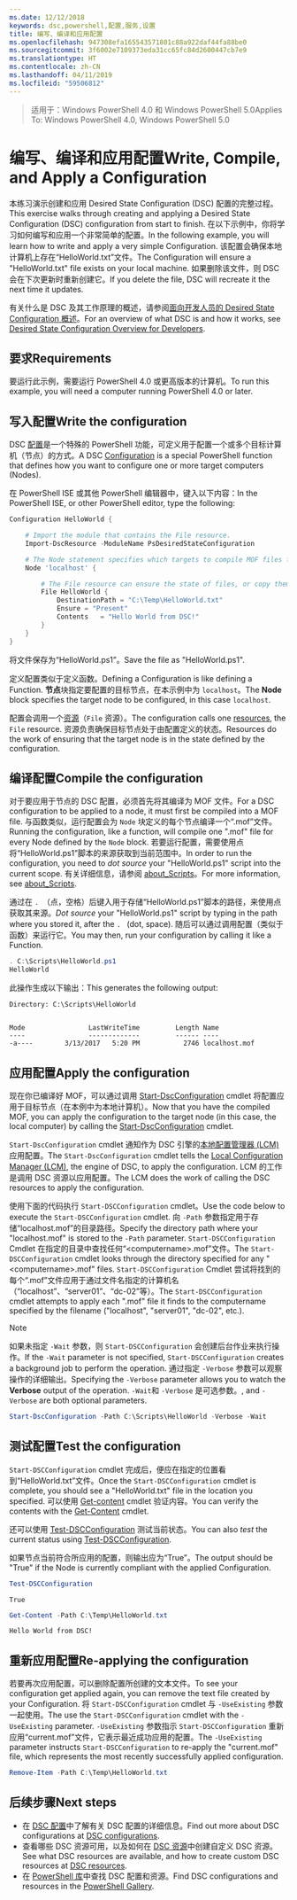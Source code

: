 ```yaml
---
ms.date: 12/12/2018
keywords: dsc,powershell,配置,服务,设置
title: 编写、编译和应用配置
ms.openlocfilehash: 947308efa165543571801c88a922daf44fa88be0
ms.sourcegitcommit: 3f6002e7109373eda31cc65fc84d2600447cb7e9
ms.translationtype: HT
ms.contentlocale: zh-CN
ms.lasthandoff: 04/11/2019
ms.locfileid: "59506812"
---
```

> <span data-ttu-id="c61c4-103">适用于：Windows PowerShell 4.0 和 Windows PowerShell 5.0</span><span class="sxs-lookup"><span data-stu-id="c61c4-103">Applies To: Windows PowerShell 4.0, Windows PowerShell 5.0</span></span>

# <a name="write-compile-and-apply-a-configuration"></a><span data-ttu-id="c61c4-104">编写、编译和应用配置</span><span class="sxs-lookup"><span data-stu-id="c61c4-104">Write, Compile, and Apply a Configuration</span></span>

<span data-ttu-id="c61c4-105">本练习演示创建和应用 Desired State Configuration (DSC) 配置的完整过程。</span><span class="sxs-lookup"><span data-stu-id="c61c4-105">This exercise walks through creating and applying a Desired State Configuration (DSC) configuration from start to finish.</span></span>
<span data-ttu-id="c61c4-106">在以下示例中，你将学习如何编写和应用一个非常简单的配置。</span><span class="sxs-lookup"><span data-stu-id="c61c4-106">In the following example, you will learn how to write and apply a very simple Configuration.</span></span> <span data-ttu-id="c61c4-107">该配置会确保本地计算机上存在“HelloWorld.txt”文件。</span><span class="sxs-lookup"><span data-stu-id="c61c4-107">The Configuration will ensure a "HelloWorld.txt" file exists on your local machine.</span></span> <span data-ttu-id="c61c4-108">如果删除该文件，则 DSC 会在下次更新时重新创建它。</span><span class="sxs-lookup"><span data-stu-id="c61c4-108">If you delete the file, DSC will recreate it the next time it updates.</span></span>

<span data-ttu-id="c61c4-109">有关什么是 DSC 及其工作原理的概述，请参阅[面向开发人员的 Desired State Configuration 概述](../overview/overview.md)。</span><span class="sxs-lookup"><span data-stu-id="c61c4-109">For an overview of what DSC is and how it works, see [Desired State Configuration Overview for Developers](../overview/overview.md).</span></span>

## <a name="requirements"></a><span data-ttu-id="c61c4-110">要求</span><span class="sxs-lookup"><span data-stu-id="c61c4-110">Requirements</span></span>

<span data-ttu-id="c61c4-111">要运行此示例，需要运行 PowerShell 4.0 或更高版本的计算机。</span><span class="sxs-lookup"><span data-stu-id="c61c4-111">To run this example, you will need a computer running PowerShell 4.0 or later.</span></span>

## <a name="write-the-configuration"></a><span data-ttu-id="c61c4-112">写入配置</span><span class="sxs-lookup"><span data-stu-id="c61c4-112">Write the configuration</span></span>

<span data-ttu-id="c61c4-113">DSC [配置](configurations.md)是一个特殊的 PowerShell 功能，可定义用于配置一个或多个目标计算机（节点）的方式。</span><span class="sxs-lookup"><span data-stu-id="c61c4-113">A DSC [Configuration](configurations.md) is a special PowerShell function that defines how you want to configure one or more target computers (Nodes).</span></span>

<span data-ttu-id="c61c4-114">在 PowerShell ISE 或其他 PowerShell 编辑器中，键入以下内容：</span><span class="sxs-lookup"><span data-stu-id="c61c4-114">In the PowerShell ISE, or other PowerShell editor, type the following:</span></span>

```powershell
Configuration HelloWorld {

    # Import the module that contains the File resource.
    Import-DscResource -ModuleName PsDesiredStateConfiguration

    # The Node statement specifies which targets to compile MOF files for, when this configuration is executed.
    Node 'localhost' {

        # The File resource can ensure the state of files, or copy them from a source to a destination with persistent updates.
        File HelloWorld {
            DestinationPath = "C:\Temp\HelloWorld.txt"
            Ensure = "Present"
            Contents   = "Hello World from DSC!"
        }
    }
}
```

<span data-ttu-id="c61c4-115">将文件保存为“HelloWorld.ps1”。</span><span class="sxs-lookup"><span data-stu-id="c61c4-115">Save the file as "HelloWorld.ps1".</span></span>

<span data-ttu-id="c61c4-116">定义配置类似于定义函数。</span><span class="sxs-lookup"><span data-stu-id="c61c4-116">Defining a Configuration is like defining a Function.</span></span> <span data-ttu-id="c61c4-117">**节点**块指定要配置的目标节点，在本示例中为 `localhost`。</span><span class="sxs-lookup"><span data-stu-id="c61c4-117">The **Node** block specifies the target node to be configured, in this case `localhost`.</span></span>

<span data-ttu-id="c61c4-118">配置会调用一个[资源](../resources/resources.md)（`File` 资源）。</span><span class="sxs-lookup"><span data-stu-id="c61c4-118">The configuration calls one [resources](../resources/resources.md), the `File` resource.</span></span> <span data-ttu-id="c61c4-119">资源负责确保目标节点处于由配置定义的状态。</span><span class="sxs-lookup"><span data-stu-id="c61c4-119">Resources do the work of ensuring that the target node is in the state defined by the configuration.</span></span>

## <a name="compile-the-configuration"></a><span data-ttu-id="c61c4-120">编译配置</span><span class="sxs-lookup"><span data-stu-id="c61c4-120">Compile the configuration</span></span>

<span data-ttu-id="c61c4-121">对于要应用于节点的 DSC 配置，必须首先将其编译为 MOF 文件。</span><span class="sxs-lookup"><span data-stu-id="c61c4-121">For a DSC configuration to be applied to a node, it must first be compiled into a MOF file.</span></span>
<span data-ttu-id="c61c4-122">与函数类似，运行配置会为 `Node` 块定义的每个节点编译一个“.mof”文件。</span><span class="sxs-lookup"><span data-stu-id="c61c4-122">Running the configuration, like a function, will compile one ".mof" file for every Node defined by the `Node` block.</span></span>
<span data-ttu-id="c61c4-123">若要运行配置，需要使用点将“HelloWorld.ps1”脚本的来源获取到当前范围中。</span><span class="sxs-lookup"><span data-stu-id="c61c4-123">In order to run the configuration, you need to *dot source* your "HelloWorld.ps1" script into the current scope.</span></span>
<span data-ttu-id="c61c4-124">有关详细信息，请参阅 [about_Scripts](/powershell/module/microsoft.powershell.core/about/about_scripts?view=powershell-6#script-scope-and-dot-sourcing)。</span><span class="sxs-lookup"><span data-stu-id="c61c4-124">For more information, see [about_Scripts](/powershell/module/microsoft.powershell.core/about/about_scripts?view=powershell-6#script-scope-and-dot-sourcing).</span></span>

<!-- markdownlint-disable MD038 -->
<span data-ttu-id="c61c4-125">通过在 `. `（点，空格）后键入用于存储“HelloWorld.ps1”脚本的路径，来使用点获取其来源。</span><span class="sxs-lookup"><span data-stu-id="c61c4-125">*Dot source* your "HelloWorld.ps1" script by typing in the path where you stored it, after the `. ` (dot, space).</span></span> <span data-ttu-id="c61c4-126">随后可以通过调用配置（类似于函数）来运行它。</span><span class="sxs-lookup"><span data-stu-id="c61c4-126">You may then, run your configuration by calling it like a Function.</span></span>
<!-- markdownlint-enable MD038 -->

```powershell
. C:\Scripts\HelloWorld.ps1
HelloWorld
```

<span data-ttu-id="c61c4-127">此操作生成以下输出：</span><span class="sxs-lookup"><span data-stu-id="c61c4-127">This generates the following output:</span></span>

```output
Directory: C:\Scripts\HelloWorld


Mode                LastWriteTime         Length Name
----                -------------         ------ ----
-a----        3/13/2017   5:20 PM           2746 localhost.mof
```

## <a name="apply-the-configuration"></a><span data-ttu-id="c61c4-128">应用配置</span><span class="sxs-lookup"><span data-stu-id="c61c4-128">Apply the configuration</span></span>

<span data-ttu-id="c61c4-129">现在你已编译好 MOF，可以通过调用 [Start-DscConfiguration](/powershell/module/psdesiredstateconfiguration/start-dscconfiguration) cmdlet 将配置应用于目标节点（在本例中为本地计算机）。</span><span class="sxs-lookup"><span data-stu-id="c61c4-129">Now that you have the compiled MOF, you can apply the configuration to the target node (in this case, the local computer) by calling the [Start-DscConfiguration](/powershell/module/psdesiredstateconfiguration/start-dscconfiguration) cmdlet.</span></span>

<span data-ttu-id="c61c4-130">`Start-DscConfiguration` cmdlet 通知作为 DSC 引擎的[本地配置管理器 (LCM)](../managing-nodes/metaConfig.md) 应用配置。</span><span class="sxs-lookup"><span data-stu-id="c61c4-130">The `Start-DscConfiguration` cmdlet tells the [Local Configuration Manager (LCM)](../managing-nodes/metaConfig.md), the engine of DSC, to apply the configuration.</span></span>
<span data-ttu-id="c61c4-131">LCM 的工作是调用 DSC 资源以应用配置。</span><span class="sxs-lookup"><span data-stu-id="c61c4-131">The LCM does the work of calling the DSC resources to apply the configuration.</span></span>

<span data-ttu-id="c61c4-132">使用下面的代码执行 `Start-DSCConfiguration` cmdlet。</span><span class="sxs-lookup"><span data-stu-id="c61c4-132">Use the code below to execute the `Start-DSCConfiguration` cmdlet.</span></span> <span data-ttu-id="c61c4-133">向 `-Path` 参数指定用于存储“localhost.mof”的目录路径。</span><span class="sxs-lookup"><span data-stu-id="c61c4-133">Specify the directory path where your "localhost.mof" is stored to the `-Path` parameter.</span></span> <span data-ttu-id="c61c4-134">`Start-DSCConfiguration` Cmdlet 在指定的目录中查找任何“\<computername\>.mof”文件。</span><span class="sxs-lookup"><span data-stu-id="c61c4-134">The `Start-DSCConfiguration` cmdlet looks through the directory specified for any "\<computername\>.mof" files.</span></span> <span data-ttu-id="c61c4-135">`Start-DSCConfiguration` Cmdlet 尝试将找到的每个“.mof”文件应用于通过文件名指定的计算机名（“localhost”、“server01”、“dc-02”等）。</span><span class="sxs-lookup"><span data-stu-id="c61c4-135">The `Start-DSCConfiguration` cmdlet attempts to apply each ".mof" file it finds to the computername specified by the filename ("localhost", "server01", "dc-02", etc.).</span></span>

> [!NOTE]
> <span data-ttu-id="c61c4-136">如果未指定 `-Wait` 参数，则 `Start-DSCConfiguration` 会创建后台作业来执行操作。</span><span class="sxs-lookup"><span data-stu-id="c61c4-136">If the `-Wait` parameter is not specified, `Start-DSCConfiguration` creates a background job to perform the operation.</span></span> <span data-ttu-id="c61c4-137">通过指定 `-Verbose` 参数可以观察操作的详细输出。</span><span class="sxs-lookup"><span data-stu-id="c61c4-137">Specifying the `-Verbose` parameter allows you to watch the **Verbose** output of the operation.</span></span> `-Wait`<span data-ttu-id="c61c4-138">和 `-Verbose` 是可选参数。</span><span class="sxs-lookup"><span data-stu-id="c61c4-138">, and `-Verbose` are both optional parameters.</span></span>

```powershell
Start-DscConfiguration -Path C:\Scripts\HelloWorld -Verbose -Wait
```

## <a name="test-the-configuration"></a><span data-ttu-id="c61c4-139">测试配置</span><span class="sxs-lookup"><span data-stu-id="c61c4-139">Test the configuration</span></span>

<span data-ttu-id="c61c4-140">`Start-DSCConfiguration` cmdlet 完成后，便应在指定的位置看到“HelloWorld.txt”文件。</span><span class="sxs-lookup"><span data-stu-id="c61c4-140">Once the `Start-DSCConfiguration` cmdlet is complete, you should see a "HelloWorld.txt" file in the location you specified.</span></span> <span data-ttu-id="c61c4-141">可以使用 [Get-content](/powershell/module/microsoft.powershell.management/get-content) cmdlet 验证内容。</span><span class="sxs-lookup"><span data-stu-id="c61c4-141">You can verify the contents with the [Get-Content](/powershell/module/microsoft.powershell.management/get-content) cmdlet.</span></span>

<span data-ttu-id="c61c4-142">还可以使用 [Test-DSCConfiguration](/powershell/module/psdesiredstateconfiguration/Test-DSCConfiguration) 测试当前状态。</span><span class="sxs-lookup"><span data-stu-id="c61c4-142">You can also *test* the current status using [Test-DSCConfiguration](/powershell/module/psdesiredstateconfiguration/Test-DSCConfiguration).</span></span>

<span data-ttu-id="c61c4-143">如果节点当前符合所应用的配置，则输出应为“True”。</span><span class="sxs-lookup"><span data-stu-id="c61c4-143">The output should be "True" if the Node is currently compliant with the applied Configuration.</span></span>

```powershell
Test-DSCConfiguration
```

```output
True
```

```powershell
Get-Content -Path C:\Temp\HelloWorld.txt
```

```output
Hello World from DSC!
```

## <a name="re-applying-the-configuration"></a><span data-ttu-id="c61c4-144">重新应用配置</span><span class="sxs-lookup"><span data-stu-id="c61c4-144">Re-applying the configuration</span></span>

<span data-ttu-id="c61c4-145">若要再次应用配置，可以删除配置所创建的文本文件。</span><span class="sxs-lookup"><span data-stu-id="c61c4-145">To see your configuration get applied again, you can remove the text file created by your Configuration.</span></span> <span data-ttu-id="c61c4-146">将 `Start-DSCConfiguration` cmdlet 与 `-UseExisting` 参数一起使用。</span><span class="sxs-lookup"><span data-stu-id="c61c4-146">The use the `Start-DSCConfiguration` cmdlet with the `-UseExisting` parameter.</span></span> <span data-ttu-id="c61c4-147">`-UseExisting` 参数指示 `Start-DSCConfiguration` 重新应用“current.mof”文件，它表示最近成功应用的配置。</span><span class="sxs-lookup"><span data-stu-id="c61c4-147">The `-UseExisting` parameter instructs `Start-DSCConfiguration` to re-apply the "current.mof" file, which represents the most recently successfully applied configuration.</span></span>

```powershell
Remove-Item -Path C:\Temp\HelloWorld.txt
```

## <a name="next-steps"></a><span data-ttu-id="c61c4-148">后续步骤</span><span class="sxs-lookup"><span data-stu-id="c61c4-148">Next steps</span></span>

- <span data-ttu-id="c61c4-149">在 [DSC 配置](configurations.md)中了解有关 DSC 配置的详细信息。</span><span class="sxs-lookup"><span data-stu-id="c61c4-149">Find out more about DSC configurations at [DSC configurations](configurations.md).</span></span>
- <span data-ttu-id="c61c4-150">查看哪些 DSC 资源可用，以及如何在 [DSC 资源](../resources/resources.md)中创建自定义 DSC 资源。</span><span class="sxs-lookup"><span data-stu-id="c61c4-150">See what DSC resources are available, and how to create custom DSC resources at [DSC resources](../resources/resources.md).</span></span>
- <span data-ttu-id="c61c4-151">在 [PowerShell 库](https://www.powershellgallery.com/)中查找 DSC 配置和资源。</span><span class="sxs-lookup"><span data-stu-id="c61c4-151">Find DSC configurations and resources in the [PowerShell Gallery](https://www.powershellgallery.com/).</span></span>
